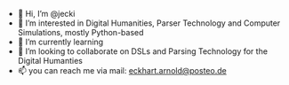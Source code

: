 - 👋 Hi, I’m @jecki
- 👀 I’m interested in Digital Humanities, Parser Technology and Computer Simulations, mostly Python-based
- 🌱 I’m currently learning 
- 💞️ I’m looking to collaborate on DSLs and Parsing Technology for the Digital Humanties
- 📫 you can reach me via mail: eckhart.arnold@posteo.de

<!---
jecki/jecki is a ✨ special ✨ repository because its `README.md` (this file) appears on your GitHub profile.
You can click the Preview link to take a look at your changes.
--->
